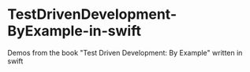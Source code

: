 # TestDrivenDevelopment-ByExample-in-swift
Demos from the book "Test Driven Development: By Example" written in swift
